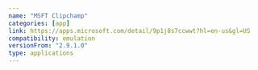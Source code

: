 ```yaml
---
name: "MSFT Clipchamp"
categories: [app]
link: https://apps.microsoft.com/detail/9p1j8s7ccwwt?hl=en-us&gl=US
compatibility: emulation
versionFrom: "2.9.1.0"
type: applications
---
```



